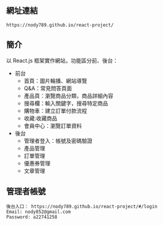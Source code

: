 ## 網址連結
```
https://nody789.github.io/react-project/
```
## 簡介
以 React.js 框架實作網站，功能區分前、後台：
* 前台
  * 首頁：圖片輪播、網站導覽
  * Q&A：常見問答頁面
  * 產品頁：瀏覽商品分類，商品詳細內容
  * 搜尋欄：輸入關鍵字，搜尋特定商品
  * 購物車：建立訂單付款流程
  * 收藏:收藏商品
  * 會員中心：瀏覽訂單資料
* 後台
  * 管理者登入：帳號及密碼驗證
  * 產品管理
  * 訂單管理
  * 優惠券管理
  * 文章管理
## 管理者帳號
```
後台入口： https://nody789.github.io/react-project/#/login
Email: nody852@gmail.com
Password: a22741258
```